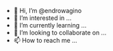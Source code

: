 - 👋 Hi, I’m @endrowagino
- 👀 I’m interested in ...
- 🌱 I’m currently learning ...
- 💞️ I’m looking to collaborate on ...
- 📫 How to reach me ...

<!---
endrowagino/endrowagino is a ✨ special ✨ repository because its `README.md` (this file) appears on your GitHub profile.
You can click the Preview link to take a look at your changes.
--->
